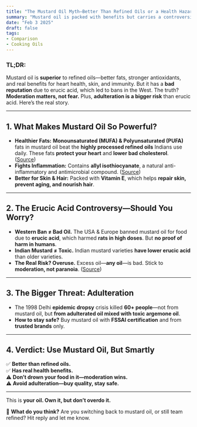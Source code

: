 ```yaml
---
title: "The Mustard Oil Myth—Better Than Refined Oils or a Health Hazard?"
summary: "Mustard oil is packed with benefits but carries a controversial reputation. Is it time to ditch refined oils for mustard oil, or is the concern about erucic acid valid? Let's break it down."
date: "Feb 3 2025"
draft: false
tags:
- Comparison
- Cooking Oils
---
```


### **TL;DR:**  
Mustard oil is **superior** to refined oils—better fats, stronger antioxidants, and real benefits for heart health, skin, and immunity. But it has a **bad reputation** due to erucic acid, which led to bans in the West. The truth? **Moderation matters, not fear.** Plus, **adulteration is a bigger risk** than erucic acid. Here’s the real story.

---

## **1. What Makes Mustard Oil So Powerful?**  
- **Healthier Fats:** **Monounsaturated (MUFA) & Polyunsaturated (PUFA)** fats in mustard oil beat the **highly processed refined oils** Indians use daily. These fats **protect your heart** and **lower bad cholesterol**. ([Source](https://www.hindustantimes.com/fitness/why-mustard-oil-may-be-healthier-than-olive-oil-and-refined-oils/story-bZRReFsXXZNkVeoJQTv62I.html))  
- **Fights Inflammation:** Contains **allyl isothiocyanate**, a natural anti-inflammatory and antimicrobial compound. ([Source](https://www.medicalnewstoday.com/articles/what-to-know-about-mustard-oil))  
- **Better for Skin & Hair:** Packed with **Vitamin E**, which helps **repair skin, prevent aging, and nourish hair**.  

---

## **2. The Erucic Acid Controversy—Should You Worry?**  
- **Western Ban ≠ Bad Oil.** The USA & Europe banned mustard oil for food due to **erucic acid**, which harmed **rats in high doses**. But **no proof of harm in humans**.  
- **Indian Mustard ≠ Toxic.** Indian mustard varieties **have lower erucic acid** than older varieties.  
- **The Real Risk? Overuse.** Excess oil—**any oil**—is bad. Stick to **moderation, not paranoia**. ([Source](https://www.medicalnewstoday.com/articles/what-to-know-about-mustard-oil))  

---

## **3. The Bigger Threat: Adulteration**  
- The 1998 Delhi **epidemic dropsy** crisis killed **60+ people**—not from mustard oil, but **from adulterated oil mixed with toxic argemone oil**.  
- **How to stay safe?** Buy mustard oil with **FSSAI certification** and from **trusted brands** only.  

---

## **4. Verdict: Use Mustard Oil, But Smartly**  
✅ **Better than refined oils.**  
✅ **Has real health benefits.**  
⚠️ **Don’t drown your food in it—moderation wins.**  
⚠️ **Avoid adulteration—buy quality, stay safe.**  

---

This is **your oil. Own it, but don’t overdo it.**  

👀 **What do you think?** Are you switching back to mustard oil, or still team refined? Hit reply and let me know.
